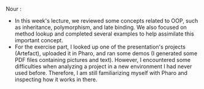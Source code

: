 Nour : 
 - In this week's lecture, we reviewed some concepts related to OOP, such as inheritance, polymorphism, and late binding. We also focused on method lookup and completed several examples to help assimilate this important concept.
 - For the exercise part, I looked up one of the presentation's projects (Artefact), uploaded it in Pharo, and ran some demos (I generated some PDF files containing pictures and text). However, I encountered some difficulties when analyzing a project in a new environment I had never used before. Therefore, I am still familiarizing myself with Pharo and inspecting how it works in there.
